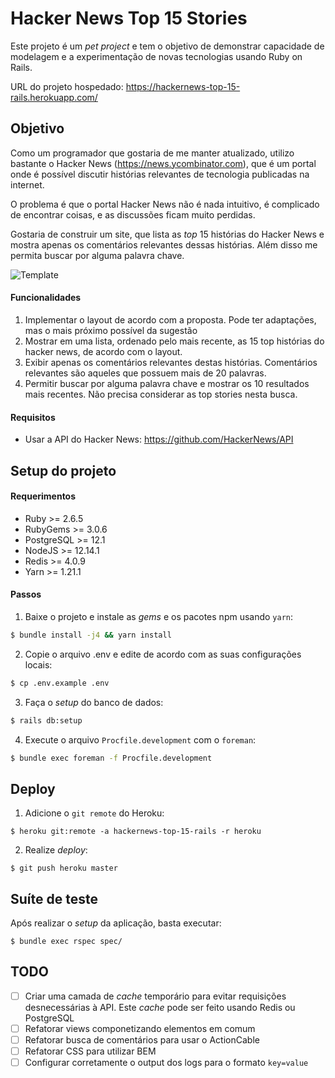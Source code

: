 # Hacker News Top 15 Stories

Este projeto é um _pet project_ e tem o objetivo de demonstrar capacidade de modelagem e a experimentação de novas tecnologias usando Ruby on Rails.

URL do projeto hospedado: https://hackernews-top-15-rails.herokuapp.com/

## Objetivo

Como um programador que gostaria de me manter atualizado, utilizo bastante o Hacker News (https://news.ycombinator.com), que é um portal onde é possível discutir histórias relevantes de tecnologia publicadas na internet.

O problema é que o portal Hacker News não é nada intuitivo, é complicado de encontrar coisas, e as discussões ficam muito perdidas.

Gostaria de construir um site, que lista as _top_ 15 histórias do Hacker News e mostra apenas os comentários relevantes dessas histórias. Além disso me permita buscar por alguma palavra chave.

![Template](https://raw.githubusercontent.com/eduardohertz/hackernews-top-15-rails/master/docs/site-template.png?token=AAA7V2GEJYLPU2Y2JYEHGW26D6R5Q)

#### Funcionalidades

1. Implementar o layout de acordo com a proposta. Pode ter adaptações, mas o mais próximo possível da sugestão
2. Mostrar em uma lista, ordenado pelo mais recente, as 15 top histórias do hacker news, de acordo com o layout.
3. Exibir apenas os comentários relevantes destas histórias. Comentários relevantes são aqueles que possuem mais de 20 palavras.
4. Permitir buscar por alguma palavra chave e mostrar os 10 resultados mais recentes. Não precisa considerar as top stories nesta busca.

#### Requisitos

* Usar a API do Hacker News: https://github.com/HackerNews/API

## Setup do projeto

#### Requerimentos

* Ruby >= 2.6.5
* RubyGems >= 3.0.6
* PostgreSQL >= 12.1
* NodeJS >= 12.14.1
* Redis >= 4.0.9
* Yarn >= 1.21.1

#### Passos

1) Baixe o projeto e instale as _gems_ e os pacotes npm usando `yarn`:

```bash
$ bundle install -j4 && yarn install
```

2) Copie o arquivo .env e edite de acordo com as suas configurações locais:

```bash
$ cp .env.example .env
```

3) Faça o _setup_ do banco de dados:

```bash
$ rails db:setup
```

4) Execute o arquivo `Procfile.development` com o `foreman`:

```bash
$ bundle exec foreman -f Procfile.development
```

## Deploy

1) Adicione o `git remote` do Heroku:

```
$ heroku git:remote -a hackernews-top-15-rails -r heroku
```

2) Realize _deploy_:

```
$ git push heroku master
```

## Suíte de teste

Após realizar o _setup_ da aplicação, basta executar:

```
$ bundle exec rspec spec/
```

## TODO
- [ ] Criar uma camada de _cache_ temporário para evitar requisições desnecessárias à API. Este _cache_ pode ser feito usando Redis ou PostgreSQL
- [ ] Refatorar views componetizando elementos em comum
- [ ] Refatorar busca de comentários para usar o ActionCable
- [ ] Refatorar CSS para utilizar BEM
- [ ] Configurar corretamente o output dos logs para o formato `key=value`
